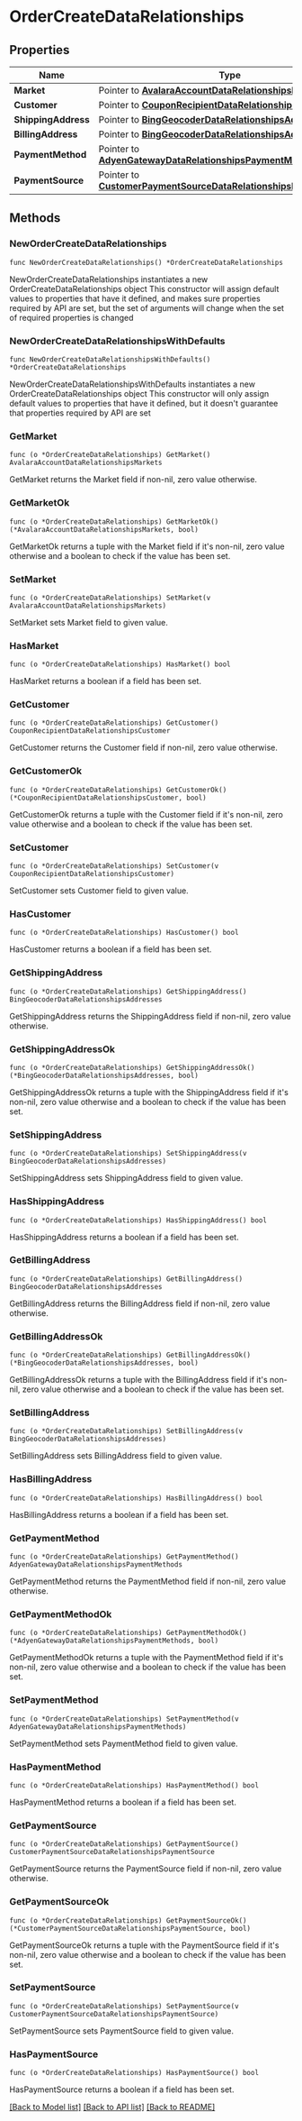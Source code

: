 # OrderCreateDataRelationships

## Properties

Name | Type | Description | Notes
------------ | ------------- | ------------- | -------------
**Market** | Pointer to [**AvalaraAccountDataRelationshipsMarkets**](AvalaraAccountDataRelationshipsMarkets.md) |  | [optional] 
**Customer** | Pointer to [**CouponRecipientDataRelationshipsCustomer**](CouponRecipientDataRelationshipsCustomer.md) |  | [optional] 
**ShippingAddress** | Pointer to [**BingGeocoderDataRelationshipsAddresses**](BingGeocoderDataRelationshipsAddresses.md) |  | [optional] 
**BillingAddress** | Pointer to [**BingGeocoderDataRelationshipsAddresses**](BingGeocoderDataRelationshipsAddresses.md) |  | [optional] 
**PaymentMethod** | Pointer to [**AdyenGatewayDataRelationshipsPaymentMethods**](AdyenGatewayDataRelationshipsPaymentMethods.md) |  | [optional] 
**PaymentSource** | Pointer to [**CustomerPaymentSourceDataRelationshipsPaymentSource**](CustomerPaymentSourceDataRelationshipsPaymentSource.md) |  | [optional] 

## Methods

### NewOrderCreateDataRelationships

`func NewOrderCreateDataRelationships() *OrderCreateDataRelationships`

NewOrderCreateDataRelationships instantiates a new OrderCreateDataRelationships object
This constructor will assign default values to properties that have it defined,
and makes sure properties required by API are set, but the set of arguments
will change when the set of required properties is changed

### NewOrderCreateDataRelationshipsWithDefaults

`func NewOrderCreateDataRelationshipsWithDefaults() *OrderCreateDataRelationships`

NewOrderCreateDataRelationshipsWithDefaults instantiates a new OrderCreateDataRelationships object
This constructor will only assign default values to properties that have it defined,
but it doesn't guarantee that properties required by API are set

### GetMarket

`func (o *OrderCreateDataRelationships) GetMarket() AvalaraAccountDataRelationshipsMarkets`

GetMarket returns the Market field if non-nil, zero value otherwise.

### GetMarketOk

`func (o *OrderCreateDataRelationships) GetMarketOk() (*AvalaraAccountDataRelationshipsMarkets, bool)`

GetMarketOk returns a tuple with the Market field if it's non-nil, zero value otherwise
and a boolean to check if the value has been set.

### SetMarket

`func (o *OrderCreateDataRelationships) SetMarket(v AvalaraAccountDataRelationshipsMarkets)`

SetMarket sets Market field to given value.

### HasMarket

`func (o *OrderCreateDataRelationships) HasMarket() bool`

HasMarket returns a boolean if a field has been set.

### GetCustomer

`func (o *OrderCreateDataRelationships) GetCustomer() CouponRecipientDataRelationshipsCustomer`

GetCustomer returns the Customer field if non-nil, zero value otherwise.

### GetCustomerOk

`func (o *OrderCreateDataRelationships) GetCustomerOk() (*CouponRecipientDataRelationshipsCustomer, bool)`

GetCustomerOk returns a tuple with the Customer field if it's non-nil, zero value otherwise
and a boolean to check if the value has been set.

### SetCustomer

`func (o *OrderCreateDataRelationships) SetCustomer(v CouponRecipientDataRelationshipsCustomer)`

SetCustomer sets Customer field to given value.

### HasCustomer

`func (o *OrderCreateDataRelationships) HasCustomer() bool`

HasCustomer returns a boolean if a field has been set.

### GetShippingAddress

`func (o *OrderCreateDataRelationships) GetShippingAddress() BingGeocoderDataRelationshipsAddresses`

GetShippingAddress returns the ShippingAddress field if non-nil, zero value otherwise.

### GetShippingAddressOk

`func (o *OrderCreateDataRelationships) GetShippingAddressOk() (*BingGeocoderDataRelationshipsAddresses, bool)`

GetShippingAddressOk returns a tuple with the ShippingAddress field if it's non-nil, zero value otherwise
and a boolean to check if the value has been set.

### SetShippingAddress

`func (o *OrderCreateDataRelationships) SetShippingAddress(v BingGeocoderDataRelationshipsAddresses)`

SetShippingAddress sets ShippingAddress field to given value.

### HasShippingAddress

`func (o *OrderCreateDataRelationships) HasShippingAddress() bool`

HasShippingAddress returns a boolean if a field has been set.

### GetBillingAddress

`func (o *OrderCreateDataRelationships) GetBillingAddress() BingGeocoderDataRelationshipsAddresses`

GetBillingAddress returns the BillingAddress field if non-nil, zero value otherwise.

### GetBillingAddressOk

`func (o *OrderCreateDataRelationships) GetBillingAddressOk() (*BingGeocoderDataRelationshipsAddresses, bool)`

GetBillingAddressOk returns a tuple with the BillingAddress field if it's non-nil, zero value otherwise
and a boolean to check if the value has been set.

### SetBillingAddress

`func (o *OrderCreateDataRelationships) SetBillingAddress(v BingGeocoderDataRelationshipsAddresses)`

SetBillingAddress sets BillingAddress field to given value.

### HasBillingAddress

`func (o *OrderCreateDataRelationships) HasBillingAddress() bool`

HasBillingAddress returns a boolean if a field has been set.

### GetPaymentMethod

`func (o *OrderCreateDataRelationships) GetPaymentMethod() AdyenGatewayDataRelationshipsPaymentMethods`

GetPaymentMethod returns the PaymentMethod field if non-nil, zero value otherwise.

### GetPaymentMethodOk

`func (o *OrderCreateDataRelationships) GetPaymentMethodOk() (*AdyenGatewayDataRelationshipsPaymentMethods, bool)`

GetPaymentMethodOk returns a tuple with the PaymentMethod field if it's non-nil, zero value otherwise
and a boolean to check if the value has been set.

### SetPaymentMethod

`func (o *OrderCreateDataRelationships) SetPaymentMethod(v AdyenGatewayDataRelationshipsPaymentMethods)`

SetPaymentMethod sets PaymentMethod field to given value.

### HasPaymentMethod

`func (o *OrderCreateDataRelationships) HasPaymentMethod() bool`

HasPaymentMethod returns a boolean if a field has been set.

### GetPaymentSource

`func (o *OrderCreateDataRelationships) GetPaymentSource() CustomerPaymentSourceDataRelationshipsPaymentSource`

GetPaymentSource returns the PaymentSource field if non-nil, zero value otherwise.

### GetPaymentSourceOk

`func (o *OrderCreateDataRelationships) GetPaymentSourceOk() (*CustomerPaymentSourceDataRelationshipsPaymentSource, bool)`

GetPaymentSourceOk returns a tuple with the PaymentSource field if it's non-nil, zero value otherwise
and a boolean to check if the value has been set.

### SetPaymentSource

`func (o *OrderCreateDataRelationships) SetPaymentSource(v CustomerPaymentSourceDataRelationshipsPaymentSource)`

SetPaymentSource sets PaymentSource field to given value.

### HasPaymentSource

`func (o *OrderCreateDataRelationships) HasPaymentSource() bool`

HasPaymentSource returns a boolean if a field has been set.


[[Back to Model list]](../README.md#documentation-for-models) [[Back to API list]](../README.md#documentation-for-api-endpoints) [[Back to README]](../README.md)


